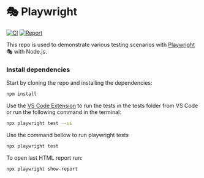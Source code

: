 # 🎭 Playwright

[![CI](https://github.com/tassioplima/playwright/actions/workflows/playwright.yml/badge.svg)](https://github.com/tassioplima/playwright/actions)
[![Report](https://img.shields.io/badge/Playwright-deployed-yellowgreen)](https://tassioplima.github.io/playwright/)

This repo is used to demonstrate various testing scenarios with [Playwright](https://playwright.dev/) 🎭 with Node.js.

### Install dependencies

Start by cloning the repo and installing the dependencies:

```bash
npm install
```

Use the [VS Code Extension](https://marketplace.visualstudio.com/items?itemName=ms-playwright.playwright) to run the tests in the tests folder from VS Code or run the following command in the terminal:

```bash
npx playwright test --ui
```

Use the command bellow to run playwright tests

```bash
npx playwright test
```

To open last HTML report run:

```bash
npx playwright show-report
```
